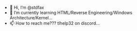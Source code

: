 - 👋 Hi, I’m @stdfax
- 🌱 I’m currently learning HTML/Reverse Engineering/Windows Architecture/Kernel...
- 📫 How to reach me??? tlhelp32 on discord...

<!---
stdfax/stdfax is a ✨ special ✨ repository because its `README.md` (this file) appears on your GitHub profile.
You can click the Preview link to take a look at your changes.
--->
